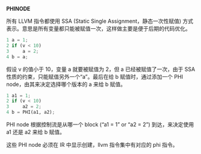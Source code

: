 
**PHINODE**

所有 LLVM 指令都使用 SSA (Static Single Assignment，静态一次性赋值) 方式表示。意思是所有变量都只能被赋值一次，这样做主要是便于后期的代码优化。

```python
1 a = 1;
2 if (v < 10)
3     a = 2;
4 b = a;
```

假设 v 的值小于 10，变量 a 就要被赋值为 2，但 a 已经被赋值了一次，由于 SSA 性质的约束，只能赋值另外一个“a”。最后在给 b 赋值时，通过添加一个 PHI node，由其来决定选择哪个版本的 a 来给 b 赋值。

```python
1 a1 = 1;
2 if (v < 10)
3     a2 = 2;
4 b = PHI(a1, a2);
```

PHI node 根据控制流是从哪一个 block (“a1 = 1” or “a2 = 2”) 到达，来决定使用 a1 还是 a2 来给 b 赋值。

这些 PHI node 必须在 IR 中显示创建，llvm 指令集中有对应的 phi 指令。
